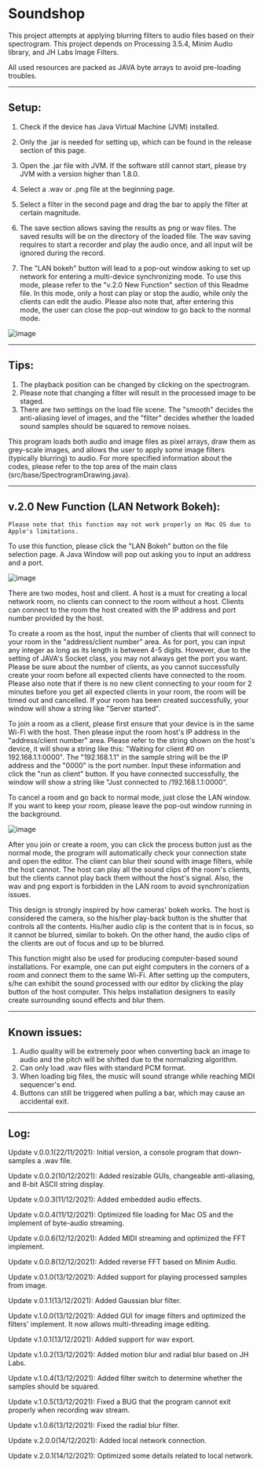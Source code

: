 # Soundshop
This project attempts at applying blurring filters to audio files based on their spectrogram. This project depends on Processing 3.5.4, Minim Audio library, and JH Labs Image Filters.

All used resources are packed as JAVA byte arrays to avoid pre-loading troubles.

-----------------------------------------------------
Setup:
-----------------------------------------------------

1. Check if the device has Java Virtual Machine (JVM) installed.
2. Only the .jar is needed for setting up, which can be found in the release section of this page.
3. Open the .jar file with JVM. If the software still cannot start, please try JVM with a version higher than 1.8.0.
4. Select a .wav or .png file at the beginning page.
5. Select a filter in the second page and drag the bar to apply the filter at certain magnitude.
6. The save section allows saving the results as png or wav files. The saved results will be on the directory of the loaded file.
The wav saving requires to start a recorder and play the audio once, and all input will be ignored during the record.

7. The "LAN bokeh" button will lead to a pop-out window asking to set up network for entering a multi-device synchronizing mode.
To use this mode, please refer to the "v.2.0 New Function" section of this Readme file.
In this mode, only a host can play or stop the audio, while only the clients can edit the audio.
Please also note that, after entering this mode, the user can close the pop-out window to go back to the normal mode.

![image](https://github.com/El-Mundo/Soundshop/blob/master/guide.png)

-----------------------------------------------------
Tips:
-----------------------------------------------------

1. The playback position can be changed by clicking on the spectrogram.
2. Please note that changing a filter will result in the processed image to be staged.
3. There are two settings on the load file scene. The "smooth" decides the anti-aliasing level of images, and the "filter" decides whether the loaded sound samples should be squared to remove noises.

This program loads both audio and image files as pixel arrays, draw them as grey-scale images, and allows the user to apply some image filters (typically blurring) to audio.
For more specified information about the codes, please refer to the top area of the main class (src/base/SpectrogramDrawing.java).


-----------------------------------------------------
v.2.0 New Function (LAN Network Bokeh):
-----------------------------------------------------

`Please note that this function may not work properly on Mac OS due to Apple's limitations.`

To use this function, please click the "LAN Bokeh" button on the file selection page.
A Java Window will pop out asking you to input an address and a port.

![image](https://github.com/El-Mundo/Soundshop/blob/master/setlan.png)

There are two modes, host and client.
A host is a must for creating a local network room, no clients can connect to the room without a host.
Clients can connect to the room the host created with the IP address and port number provided by the host.

To create a room as the host, input the number of clients that will connect to your room in the "address/client number" area.
As for port, you can input any integer as long as its length is between 4-5 digits.
However, due to the setting of JAVA's Socket class, you may not always get the port you want.
Please be sure about the number of clients, as you cannot successfully create your room before all expected clients have connected to the room.
Please also note that if there is no new client connecting to your room for 2 minutes before you get all expected clients in your room, the room will be timed out and cancelled.
If your room has been created successfully, your window will show a string like "Server started".

To join a room as a client, please first ensure that your device is in the same Wi-Fi with the host.
Then please input the room host's IP address in the "address/client number" area.
Please refer to the string shown on the host's device, it will show a string like this: "Waiting for client #0 on 192.168.1.1:0000".
The "192.168.1.1" in the sample string will be the IP address and the "0000" is the port number.
Input these information and click the "run as client" button.
If you have connected successfully, the window will show a string like "Just connected to /192.168.1.1:0000".

To cancel a room and go back to normal mode, just close the LAN window.
If you want to keep your room, please leave the pop-out window running in the background.

![image](https://github.com/El-Mundo/Soundshop/blob/master/hostandclient.png)

After you join or create a room, you can click the process button just as the normal mode,
the program will automatically check your connection state and open the editor.
The client can blur their sound with image filters, while the host cannot.
The host can play all the sound clips of the room's clients, but the clients cannot play back them without the host's signal.
Also, the wav and png export is forbidden in the LAN room to avoid synchronization issues.

This design is strongly inspired by how cameras' bokeh works.
The host is considered the camera, so the his/her play-back button is the shutter that controls all the contents.
His/her audio clip is the content that is in focus, so it cannot be blurred, similar to bokeh.
On the other hand, the audio clips of the clients are out of focus and up to be blurred.

This function might also be used for producing computer-based sound installations.
For example, one can put eight computers in the corners of a room and connect them to the same Wi-Fi.
After setting up the computers, s/he can exhibit the sound processed with our editor by clicking the play button of the host computer.
This helps installation designers to easily create surrounding sound effects and blur them.


-----------------------------------------------------
Known issues:
-----------------------------------------------------

1. Audio quality will be extremely poor when converting back an image to audio and the pitch will be shifted due to the normalizing algorithm.
2. Can only load .wav files with standard PCM format.
3. When loading big files, the music will sound strange while reaching MIDI sequencer's end.
4. Buttons can still be triggered when pulling a bar, which may cause an accidental exit.


-----------------------------------------------------
Log:
-----------------------------------------------------

Update v.0.0.1(22/11/2021): Initial version, a console program that down-samples a .wav file.

Update v.0.0.2(10/12/2021): Added resizable GUIs, changeable anti-aliasing, and 8-bit ASCII string display.

Update v.0.0.3(11/12/2021): Added embedded audio effects.

Update v.0.0.4(11/12/2021): Optimized file loading for Mac OS and the implement of byte-audio streaming.

Update v.0.0.6(12/12/2021): Added MIDI streaming and optimized the FFT implement.

Update v.0.0.8(12/12/2021): Added reverse FFT based on Minim Audio.

Update v.0.1.0(13/12/2021): Added support for playing processed samples from image.

Update v.0.1.1(13/12/2021): Added Gaussian blur filter.

Update v.1.0.0(13/12/2021): Added GUI for image filters and optimized the filters' implement. It now allows multi-threading image editing.

Update v.1.0.1(13/12/2021): Added support for wav export.

Update v.1.0.2(13/12/2021): Added motion blur and radial blur based on JH Labs.

Update v.1.0.4(13/12/2021): Added filter switch to determine whether the samples should be squared.

Update v.1.0.5(13/12/2021): Fixed a BUG that the program cannot exit properly when recording wav stream.

Update v.1.0.6(13/12/2021): Fixed the radial blur filter.

Update v.2.0.0(14/12/2021): Added local network connection.

Update v.2.0.1(14/12/2021): Optimized some details related to local network.
